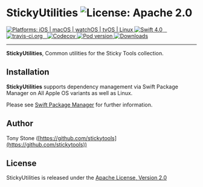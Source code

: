 # StickyUtilities ![License: Apache 2.0](https://img.shields.io/badge/License-Apache%202.0-lightgray.svg?style=flat)

<a href="https://github.com/stickytools/sticky-utilities/" target="_blank">
   <img src="https://img.shields.io/badge/platforms-iOS%20%7C%20macOS%20%7C%20watchOS%20%7C%20tvOS%20%7C%20Linux%20-lightgray.svg?style=flat" alt="Platforms: iOS | macOS | watchOS | tvOS | Linux" />
</a>
<a href="https://github.com/stickytools/sticky-utilities/" target="_blank">
   <img src="https://img.shields.io/badge/Swift-4.0-orange.svg?style=flat" alt="Swift 4.0">
</a>
<a href="https://travis-ci.org/stickytools/sticky-utilities" target="_blank">
  <img src="https://travis-ci.org/stickytools/sticky-utilities.svg?branch=master" alt="travis-ci.org" />
</a>
<a href="https://codecov.io/gh/stickytools/sticky-utilities" target="_blank">
  <img src="https://codecov.io/gh/stickytools/sticky-utilities/branch/master/graph/badge.svg" alt="Codecov" />
</a>
<a href="https://github.com/stickytools/sticky-utilities/" target="_blank">
    <img src="https://img.shields.io/cocoapods/v/StickyUtilities.svg?style=flat" alt="Pod version">
</a>
<a href="https://github.com/stickytools/sticky-utilities/" target="_blank">
    <img src="https://img.shields.io/cocoapods/dt/StickyUtilities.svg?style=flat" alt="Downloads">
</a>

---

**StickyUtilities**, Common utilities for the Sticky Tools collection.

## Installation 

**StickyUtilities** supports dependency management via Swift Package Manager on All Apple OS variants as well as Linux.

Please see [Swift Package Manager](https://swift.org/package-manager/#conceptual-overview) for further information.

## Author

Tony Stone ([https://github.com/stickytools](https://github.com/stickytools))

## License

StickyUtilities is released under the [Apache License, Version 2.0](http://www.apache.org/licenses/LICENSE-2.0.html)
